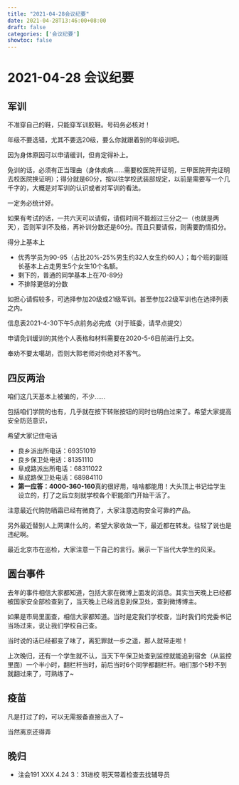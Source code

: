 ```yaml
---
title: "2021-04-28会议纪要" 
date: 2021-04-28T13:46:00+08:00
draft: false
categories: ['会议纪要']
showtoc: false
---
```


# 2021-04-28 会议纪要

## 军训

不准穿自己的鞋，只能穿军训胶鞋。号码务必核对！

年级不要选错，尤其不要选20级，要么你就跟着别的年级训吧。

因为身体原因可以申请缓训，但肯定得补上。

免训的话，必须有正当理由（身体疾病……需要校医院开证明，三甲医院开完证明去校医院换证明）；得分就是60分，按以往学校武装部规定，以前是需要写一个几千字的，大概是对军训的认识或者对军训的看法。

一定务必统计好。

如果有考试的话，一共六天可以请假，请假时间不能超过三分之一（也就是两天），否则军训不及格，再补训分数还是60分。而且只要请假，则需要酌情扣分。

得分上基本上

- 优秀学员为90-95（占比20%-25%男生约32人女生约60人）；每个班的副班长基本上占走男生5个女生10个名额。
- 剩下的，普通的同学基本上在70-89分
- 不排除更低的分数

如担心请假较多，可选择参加20级或21级军训。甚至参加22级军训也在选择列表之内。

信息表2021-4-30下午5点前务必完成（对于班委，请早点提交）

申请免训缓训的其他个人表格和材料需要在2020-5-6日前进行上交。

奉劝不要太噶胡，否则大郭老师对你绝对不客气。

## 四反两治

咱们这几天基本上被骗的，不少……

包括咱们学院的也有，几乎就在按下转账按钮的同时也明白过来了。希望大家提高安全防范意识，

希望大家记住电话

- 良乡派出所电话：69351019
- 良乡保卫处电话：81351110
- 阜成路派出所电话：68311022
- 阜成路保卫处电话：68984110
- **第一应答：4000-360-160**真的很好用，啥啥都能用！大头顶上书记给学生设立的，打了之后立刻就学校各个职能部门开始干活了。

注意最近代购防晒霜已经有微商了，大家注意选购安全可靠的产品。

另外最近替别人上网课什么的，希望大家收敛一下，最近都在转发。往轻了说也是违纪啊。

最近北京市在巡检，大家注意一下自己的言行。展示一下当代大学生的风采。

## 圆台事件

去年的事件相信大家都知道，包括大家在微博上面发的消息。其实当天晚上已经都被国家安全部检查到了，当天晚上已经消息到保卫处，查到微博博主。

如果是市局里面查，相信大家都知道。当时是定我们学校查，当时我们的党委书记当场过来，说让我们学校自己查。

当时说的话已经都变了味了，离犯罪就一步之遥，那人就带走啦！

上次晚归，还有一个学生就不认，当天下午保卫处查到监控就能追到宿舍（从监控里面）一个半小时，翻栏杆当时，前后当时6个同学都翻栏杆。咱们那个5秒不到就翻过来了，可熟练了~

## 疫苗

凡是打过了的，可以无需报备直接出入了~

当然离京还得弄

## 晚归

- 注会191 XXX 4.24 3：31进校
明天带着检查去找辅导员
